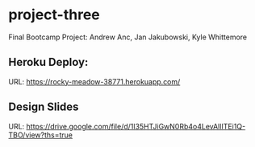 # project-three
Final Bootcamp Project: Andrew Anc, Jan Jakubowski, Kyle Whittemore

## Heroku Deploy:
URL: https://rocky-meadow-38771.herokuapp.com/

## Design Slides
URL: https://drive.google.com/file/d/1l35HTJiGwN0Rb4o4LevAllITEi1Q-TBO/view?ths=true
